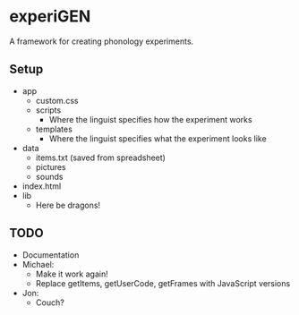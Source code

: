 # experiGEN

A framework for creating phonology experiments.

## Setup

* app
  - custom.css
  - scripts
    - Where the linguist specifies how the experiment works 
  - templates
    - Where the linguist specifies what the experiment looks like
* data
  - items.txt (saved from spreadsheet)
  - pictures
  - sounds
* index.html
* lib
  - Here be dragons!

## TODO

* Documentation
* Michael:
  - Make it work again!
  - Replace getItems, getUserCode, getFrames with JavaScript versions
* Jon:
  - Couch?